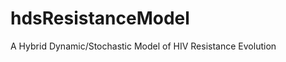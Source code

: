 hdsResistanceModel
==================

A Hybrid Dynamic/Stochastic Model of HIV Resistance Evolution
